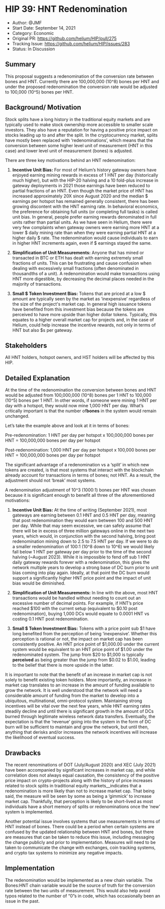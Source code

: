 # HIP 39: HNT Redenomination

- Author: @JMF
- Start Date: September 14, 2021
- Category: Economic
- Original PR: <https://github.com/helium/HIP/pull/275>
- Tracking Issue: <https://github.com/helium/HIP/issues/283>
- Status: In Discussion

## ​​Summary

This proposal suggests a redenomination of the conversion rate between bones and HNT. Currently
there are 100,000,000 (10^8) bones per HNT and under the proposed redenomination the conversion rate
would be adjusted to 100,000 (10^5) bones per HNT.

## Background/ Motivation

Stock splits have a long history in the traditional equity markets and are typically used to make
stock ownership more accessible to smaller scale investors. They also have a reputation for having a
positive price impact on stocks leading up to and after the split. In the cryptocurrency market,
splits have mostly been replaced with ‘redenominations’, which means that the conversion between
some higher level unit of measurement (HNT in this case) and lower level unit of measurement (bones)
is adjusted.

There are three key motivations behind an HNT redenomination:

1. **Incentive Unit Bias:** For most of Helium’s history gateway owners have enjoyed earning mining
   rewards in excess of 1 HNT per day (historically much higher), but with the HIP-20 halving and a
   10 fold-plus increase in gateway deployments in 2021 those earnings have been reduced to partial
   fractions of an HNT. Even though the market price of HNT has increased approximately 20X since
   August 2020 and the median $ earnings per hotspot has remained generally consistent, there has
   been growing discontent with the HNT earning rate. In behavioral economics, the preference for
   obtaining full units (or completing full tasks) is called unit bias. In general, people prefer
   earning rewards denominated in full units rather than partial units. As we have seen in Helium,
   there were very few complaints when gateway owners were earning more HNT at a lower $ daily
   mining rate than when they were earning partial HNT at a higher daily $ rate. The redenomination
   would cause individuals to earn in higher HNT increments again, even if $ earnings stayed the
   same.

2. **Simplification of Unit Measurements:** Anyone that has mined or transacted in BTC or ETH has
   dealt with earning extremely small fractions of units. This can be frustrating and cause
   confusion when dealing with excessively small fractions (often denominated in thousandths of a
   unit). A redenomination would make transactions using HNT more digestible, by decreasing the
   decimal places needed in the majority of transactions.

3. **Small $ Token Investment Bias:** Tokens that are priced at a low $ amount are typically seen by
   the market as ‘inexpensive’ regardless of the size of the project's market cap. In general high
   issuance tokens have benefited from this investment bias because the tokens are perceived to have
   more upside than higher dollar tokens. Typically, this equates to a higher overall market cap for
   projects and, in the case of Helium, could help increase the incentive rewards, not only in terms
   of HNT but also $s per gateway.

## Stakeholders

All HNT holders, hotspot owners, and HST holders will be affected by this HIP.

## Detailed Explanation

At the time of the redenomination the conversion between bones and HNT would be adjusted from
100,000,000 (10^8) bones per 1 HNT to 100,000 (10^5) bones per 1 HNT. In other words, if someone
were mining 1 HNT per day with a hotspot, they would now mine 1,000 HNT per day. What’s critically
important is that the number of**bones** in the system would remain unchanged.

Let’s take the example above and look at it in terms of bones:

Pre-redenomination: 1 HNT per day per hotspot x 100,000,000 bones per HNT = 100,000,000 bones per
day per hotspot

Post-redenomination: 1,000 HNT per day per hotspot x 100,000 bones per HNT = 100,000,000 bones per
day per hotspot

The significant advantage of a redenomination vs a ‘split’ in which new tokens are created, is that
most systems that interact with the blockchain already account for transactions in terms of bones;
not HNT. As a result, the adjustment should not ‘break’ most systems.

A redenomination adjustment of 10^3 (1000:1) bones per HNT was chosen because it is significant
enough to benefit all three of the aforementioned motivations:

1. **Incentive Unit Bias:** At the time of writing (September 2021), most gateways are earning
   between 0.1 HNT and 0.5 HNT per day, meaning that post redenomination they would earn between 100
   and 500 HNT per day. While that may seem excessive, we can safely assume that there will be in
   excess of three million gateways online in the next two years, which would, in conjunction with
   the second halving, bring post redenomination mining down to 2.5 to 7.5 HNT per day. If we were
   to do a smaller redenomination of 100:1 (10^8 down to 10^6) we would likely fall below 1 HNT per
   gateway per day prior to the time of the second halving (~August 2023). While it is impossible to
   fend off sub 1 HNT daily gateway rewards forever with a redenomination, this gives the network
   multiple years to develop a strong base of DC burn prior to unit bias coming into play again.
   Ideally, at that point the DC burn would support a significantly higher HNT price point and the
   impact of unit bias would be diminished.

2. **Simplification of Unit Measurements:** In line with the above, most HNT transactions would be
   handled without needing to count out an excessive number of decimal points. For example, if HNT’s
   price reached $100 with the current setup (equivalent to $0.10 post redenomination), buying 1,000
   DCs would equate to 0.0001 HNT vs costing 0.1 HNT post redenomination.

3. **Small $ Token Investment Bias:** Tokens with a price point sub $1 have long benefited from the
   perception of being ‘inexpensive’. Whether this perception is rational or not, the impact on
   market cap has been consistently positive. An HNT price point of $1,000.00 under the current
   system would be equivalent to an HNT price point of $1.00 under the redenominated system. The
   jump from $20 to $1,000 is typically **perceived** as being greater than the jump from $0.02 to
   $1.00, leading to the belief that there is more upside in the latter.

It is important to note that the benefit of an increase in market cap is not solely to benefit
existing token holders. More importantly, an increase in market cap translates to an increase in the
amount of funding available to grow the network. It is well understood that the network will need a
considerable amount of funding from the market to develop into a ubiquitous, multinational,
omni-protocol system. Maintaining strong incentives will be vital over the next few years, while HNT
earning rates steadily decline and until there is significant growth in the amount of DCs burned
through legitimate wireless network data transfers. Eventually, the expectation is that the
‘revenue’ going into the system in the form of DC burn will be sufficient to maintain and grow the
network, but until then, anything that derisks and/or increases the network incentives will increase
the likelihood of eventual success.

## Drawbacks

The recent renominations of DOT (July/August 2020) and XEC (July 2021) have been accompanied by
significant increases in market cap, and while correlation does not always equal causation, the
consistency of the positive price impact on crypto-projects along with the history of price
increases related to stock splits in traditional equity markets\_\_indicates that a redenomination
is more likely than not to increase market cap. That being said, the measure will be seen by some as
being a ‘gimmick’ to increase market cap. Thankfully, that perception is likely to be short-lived as
most individuals have a short memory of splits or redenominations once the ‘new’ system is
implemented.

Another potential issue involves systems that use measurements in terms of HNT instead of bones.
There could be a period when certain systems are confused by the updated relationship between HNT
and bones, but there are measures that can be taken to reduce this issue, including messaging the
change publicly and prior to implementation. Measures will need to be taken to communicate the
change with exchanges, coin tracking systems, and crypto tax systems to minimize any negative
impacts.

## Implementation

The redenomination would be implemented as a new chain variable. The Bones:HNT chain variable would
be the source of truth for the conversion rate between the two units of measurement. This would also
help avoid typos related to the number of “0”s in code, which has occasionally been an issue in the
past.
